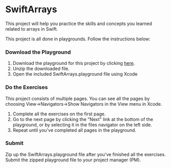 # SwiftArrays

This project will help you practice the skills and concepts you learned related to arrays in Swift. 

This project is all done in playgrounds. Follow the instructions below:

### Download the Playground

1. Download the playground for this project by clicking [here](https://github.com/LambdaSchool/SwiftArrays/archive/master.zip). 
2. Unzip the downloaded file.
3. Open the included SwiftArrays.playground file using Xcode

### Do the Exercises

This project consists of multiple pages. You can see all the pages by choosing View->Navigators->Show Navigators in the View menu in Xcode.

1. Complete all the exercises on the first page.
2. Go to the next page by clicking the "Next" link at the bottom of the playground, or by selecting it in the files navigator on the left side.
3. Repeat until you've completed all pages in the playground.

### Submit

Zip up the SwiftArrays.playground file after you've finished all the exercises. Submit the zipped playground file to your project manager (PM).
